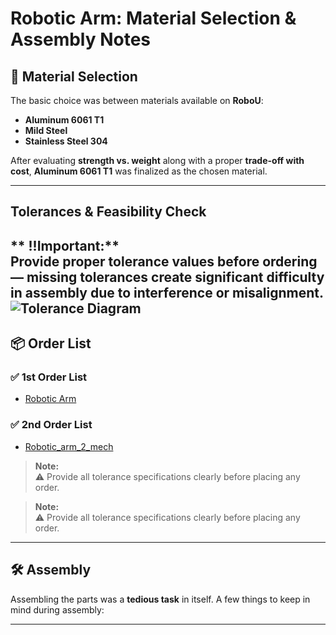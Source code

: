 # Robotic Arm: Material Selection & Assembly Notes

## 🧱 Material Selection

The basic choice was between materials available on **RoboU**:
- **Aluminum 6061 T1**
- **Mild Steel**
- **Stainless Steel 304**

After evaluating **strength vs. weight** along with a proper **trade-off with cost**, **Aluminum 6061 T1** was finalized as the chosen material.

---

## Tolerances & Feasibility Check

** !!Important:**  
Provide **proper tolerance values** before ordering — missing tolerances create significant **difficulty in assembly** due to interference or misalignment.
![Tolerance Diagram](assets/tolerance_diagram.png)
---

## 📦 Order List

### ✅ 1st Order List
- [Robotic Arm](https://docs.google.com/spreadsheets/d/1DAbz7EDhDyNVjCN8avCcXanHxS2WlYZNEI6xWeGR0Eg/edit?gid=0#gid=0)

### ✅ 2nd Order List
- [Robotic_arm_2_mech](https://docs.google.com/spreadsheets/d/15YCdLAOh7AxMYF4qFOQVJq5bXr4ijo5twyXkYGG-bow/edit?gid=0#gid=0)

> **Note:**  
> ⚠️ Provide all tolerance specifications clearly before placing any order.

> **Note:**  
> ⚠️ Provide all tolerance specifications clearly before placing any order.

---

## 🛠️ Assembly

Assembling the parts was a **tedious task** in itself. A few things to keep in mind during assembly:


---
